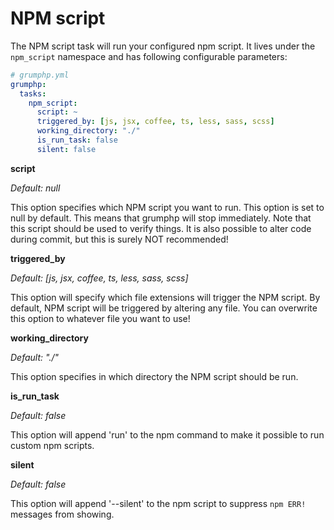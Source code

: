 # NPM script

The NPM script task will run your configured npm script.
It lives under the `npm_script` namespace and has following configurable parameters:

```yaml
# grumphp.yml
grumphp:
  tasks:
    npm_script:
      script: ~
      triggered_by: [js, jsx, coffee, ts, less, sass, scss]
      working_directory: "./"
      is_run_task: false
      silent: false
```

**script**

*Default: null*

This option specifies which NPM script you want to run.
This option is set to null by default.
This means that grumphp will stop immediately.
Note that this script should be used to verify things.
It is also possible to alter code during commit,
but this is surely NOT recommended!


**triggered_by**

*Default: [js, jsx, coffee, ts, less, sass, scss]*

This option will specify which file extensions will trigger the NPM script.
By default, NPM script will be triggered by altering any file.
You can overwrite this option to whatever file you want to use!


**working_directory**

*Default: "./"*

This option specifies in which directory the NPM script should be run.

**is_run_task**

*Default: false*

This option will append 'run' to the npm command to make it possible to run custom npm scripts.

**silent**

*Default: false*

This option will append '--silent' to the npm script to suppress `npm ERR!` messages from showing.

